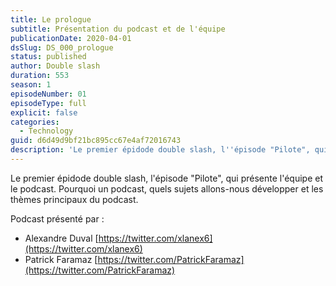 ```yaml
---
title: Le prologue
subtitle: Présentation du podcast et de l'équipe
publicationDate: 2020-04-01
dsSlug: DS_000_prologue
status: published
author: Double slash
duration: 553
season: 1
episodeNumber: 01
episodeType: full
explicit: false
categories:
  - Technology
guid: d6d49d9bf21bc895cc67e4af72016743
description: 'Le premier épidode double slash, l''épisode "Pilote", qui présente l''équipe et le podcast. Pourquoi un podcast, quels sujets allons-nous développer et les thèmes principaux du podcast. Podcast présenté par : Alexandre Duval https://twitter.com/xlanex6 Patrick Faramaz https://twitter.com/PatrickFaramaz'
---
```


Le premier épidode double slash, l'épisode "Pilote", qui présente l'équipe et le podcast.
Pourquoi un podcast, quels sujets allons-nous développer et les thèmes principaux du podcast.

Podcast présenté par :

- Alexandre Duval [https://twitter.com/xlanex6](https://twitter.com/xlanex6)
- Patrick Faramaz [https://twitter.com/PatrickFaramaz](https://twitter.com/PatrickFaramaz)
